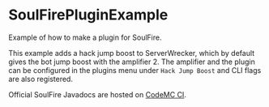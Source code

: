 # SoulFirePluginExample

Example of how to make a plugin for SoulFire.

This example adds a hack jump boost to ServerWrecker, which by default gives the bot jump boost with the amplifier 2.
The amplifier and the plugin can be configured in the plugins menu under `Hack Jump Boost` and CLI flags are also registered.

Official SoulFire Javadocs are hosted on [CodeMC CI](https://ci.codemc.io/job/AlexProgrammerDE/job/SoulFire/javadoc/index.html).
